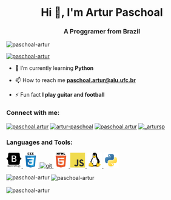 <h1 align="center">Hi 👋, I'm Artur Paschoal</h1>
<h3 align="center">A Proggramer from Brazil</h3>

<p align="left"> <img src="https://komarev.com/ghpvc/?username=paschoal-artur&label=Profile%20views&color=0e75b6&style=flat" alt="paschoal-artur" /> </p>

<p align="left"> <a href="https://github.com/ryo-ma/github-profile-trophy"><img src="https://github-profile-trophy.vercel.app/?username=paschoal-artur" alt="paschoal-artur" /></a> </p>

- 🌱 I’m currently learning **Python**

- 📫 How to reach me **paschoal.artur@alu.ufc.br**

- ⚡ Fun fact **I play guitar and football**

<h3 align="left">Connect with me:</h3>
<p align="left">
<a href="https://codepen.io/paschoal.artur" target="blank"><img align="center" src="https://raw.githubusercontent.com/rahuldkjain/github-profile-readme-generator/master/src/images/icons/Social/codepen.svg" alt="paschoal.artur" height="30" width="40" /></a>
<a href="https://linkedin.com/in/artur-paschoal" target="blank"><img align="center" src="https://raw.githubusercontent.com/rahuldkjain/github-profile-readme-generator/master/src/images/icons/Social/linked-in-alt.svg" alt="artur-paschoal" height="30" width="40" /></a>
<a href="https://stackoverflow.com/users/paschoal.artur" target="blank"><img align="center" src="https://raw.githubusercontent.com/rahuldkjain/github-profile-readme-generator/master/src/images/icons/Social/stack-overflow.svg" alt="paschoal.artur" height="30" width="40" /></a>
<a href="https://instagram.com/_artursp" target="blank"><img align="center" src="https://raw.githubusercontent.com/rahuldkjain/github-profile-readme-generator/master/src/images/icons/Social/instagram.svg" alt="_artursp" height="30" width="40" /></a>
</p>

<h3 align="left">Languages and Tools:</h3>
<p align="left"> <a href="https://getbootstrap.com" target="_blank" rel="noreferrer"> <img src="https://raw.githubusercontent.com/devicons/devicon/master/icons/bootstrap/bootstrap-plain-wordmark.svg" alt="bootstrap" width="40" height="40"/> </a> <a href="https://www.w3schools.com/css/" target="_blank" rel="noreferrer"> <img src="https://raw.githubusercontent.com/devicons/devicon/master/icons/css3/css3-original-wordmark.svg" alt="css3" width="40" height="40"/> </a> <a href="https://git-scm.com/" target="_blank" rel="noreferrer"> <img src="https://www.vectorlogo.zone/logos/git-scm/git-scm-icon.svg" alt="git" width="40" height="40"/> </a> <a href="https://www.w3.org/html/" target="_blank" rel="noreferrer"> <img src="https://raw.githubusercontent.com/devicons/devicon/master/icons/html5/html5-original-wordmark.svg" alt="html5" width="40" height="40"/> </a> <a href="https://developer.mozilla.org/en-US/docs/Web/JavaScript" target="_blank" rel="noreferrer"> <img src="https://raw.githubusercontent.com/devicons/devicon/master/icons/javascript/javascript-original.svg" alt="javascript" width="40" height="40"/> </a> <a href="https://www.linux.org/" target="_blank" rel="noreferrer"> <img src="https://raw.githubusercontent.com/devicons/devicon/master/icons/linux/linux-original.svg" alt="linux" width="40" height="40"/> </a> <a href="https://www.python.org" target="_blank" rel="noreferrer"> <img src="https://raw.githubusercontent.com/devicons/devicon/master/icons/python/python-original.svg" alt="python" width="40" height="40"/> </a> </p>

<p><img align="left" src="https://github-readme-stats.vercel.app/api/top-langs?username=paschoal-artur&show_icons=true&locale=en&layout=compact" alt="paschoal-artur" /></p>

<p>&nbsp;<img align="center" src="https://github-readme-stats.vercel.app/api?username=paschoal-artur&show_icons=true&locale=en" alt="paschoal-artur" /></p>

<p><img align="center" src="https://github-readme-streak-stats.herokuapp.com/?user=paschoal-artur&" alt="paschoal-artur" /></p>



